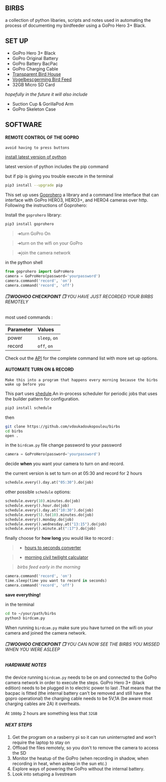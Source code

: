 ## BIRBS
a collection of python libaries, scripts and notes used in automating the process of documenting my birdfeeder using a GoPro Hero 3+ Black.

## SET UP
- GoPro Hero 3+ Black
- GoPro Original Battery
- GoPro Battery BacPac
- GoPro Charging Cable
- [Transparent Bird House](https://www.amazon.com/iFCOW-Transparent-Acrylic-Absorption-Installation/dp/B084L14RCT/ref=sr_1_29?dchild=1&keywords=acrylic+bird+feeders&qid=1587835858&sr=8-29)
- [Vogelbescgerming Bird Feed](https://www.vogelbeschermingshop.nl/4-seizoenenstrooivoer-met-meelwormen-25-kg)
- 32GB Micro SD Card

*hopefully in the future it will also include*
- Suction Cup & GorillaPod Arm
- GoPro Skeleton Case


## SOFTWARE

#### REMOTE CONTROL OF THE GOPRO 
`avoid having to press buttons`

[install latest version of python](https://www.python.org/downloads/)

latest version of python includes the pip command

but if pip is giving you trouble execute in the terminal

```bash
pip3 install --upgrade pip
```

This set up uses [Goprohero](https://github.com/joshvillbrandt/goprohero) a library and a command line interface that can interface with GoPro HERO3, HERO3+, and HERO4 cameras over http.
Following the instructions of Goprohero:

Install the `goprohero` library:

```bash
pip3 install goprohero
```

> ➜turn GoPro On

> ➜turn on the wifi on your GoPro

> ➜join the camera network

in the python shell

```python
from goprohero import GoProHero
camera = GoProHero(password='yourpassword')
camera.command('record', 'on')
camera.command('record', 'off')
```

###### **❐ WOOHOO CHECKPOINT ❐** YOU HAVE JUST RECORDED YOUR BIRBS REMOTELY



most used commands :

Parameter | Values
--- |:---
power | `sleep`, `on`
record | `off`, `on`

Check out the [API](https://github.com/joshvillbrandt/goprohero/blob/master/docs/API.md) for the complete command list with more set up options.


  
#### AUTOMATE TURN ON & RECORD 
`Make this into a program that happens every morning because the birbs wake up before you`



This part uses [shedule](https://pypi.org/project/schedule/).An in-process scheduler for periodic jobs that uses the builder pattern for configuration.



```bash
pip3 install schedule
```
then

```bash
git clone https://github.com/vdoukadoukopoulou/birbs
cd birbs
open .
```

in the `birdcam.py` file 
change password to your password

```python
camera = GoProHero(password='yourpassword')
```
decide **when** you want your camera to turn on and record.

the current version is set to turn on at 05:30 and record for 2 hours
```python
schedule.every().day.at("05:30").do(job)
```

other possible `schedule` options:
```python
schedule.every(10).minutes.do(job)
schedule.every().hour.do(job)
schedule.every().day.at("10:30").do(job)
schedule.every(5).to(10).minutes.do(job)
schedule.every().monday.do(job)
schedule.every().wednesday.at("13:15").do(job)
schedule.every().minute.at(":17").do(job)
```

finally choose for **how long** you would like to record :


> - [hours to seconds converter](https://www.calculateme.com/time/hours/to-seconds/)

> - [morning civil twilight calculator](https://www.suntoday.org/sunrise-sunset/tomorrow.html)

> *birbs feed early in the morning*


```python
camera.command('record', 'on')
time.sleep(time you want to record in seconds)
camera.command('record', 'off')
```   

**save everything!**

in the terminal

```bash
cd to ~/your/path/birbs
python3 birdcam.py
```

When running `birdcam.py` make sure you have turned on the wifi on your camera and joined the camera network.



###### **❐ WOOHOO CHECKPOINT ❐** YOU CAN NOW SEE THE BIRBS YOU MISSED WHEN YOU WERE ASLEEP



##### HARDWARE NOTES
the device running `birdcam.py` needs to be on and connected to the GoPro camera network in order to execute the steps.
GoPro Hero 3+ (black edition) needs to be plugged in to electric power to last .That means that the bacpac is fitted (the internal battery can't be removed and still have the gopro operational) the charging cable needs to be 5V,1A (be aware most charging cables are 2A)
it overheats.

At `1080p` 2 hours are something less that `32GB`

##### NEXT STEPS
1. Get the program on a rasberry pi so it can run uninterrupted and won't require the laptop to stay on
2. Offload the files remotely, so you don't to remove the camera to access the SD
3. Monitor the heatup of the GoPro (when recording in shadow, when recording in heat, when asleep in the sun etc.)
4. Explore ways of powering the GoPro without the internal battery.
5. Look into setuping a livestream
